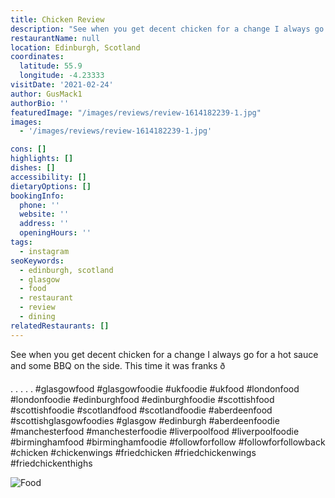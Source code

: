 ```yaml
---
title: Chicken Review
description: "See when you get decent chicken for a change I always go for a hot sauce and some BBQ on the side. This time it was franks ð\x9F\x98\x81  . . . . . #glasgowfood #glasgowfoodie #ukfoodie #uk"
restaurantName: null
location: Edinburgh, Scotland
coordinates:
  latitude: 55.9
  longitude: -4.23333
visitDate: '2021-02-24'
author: GusMack1
authorBio: ''
featuredImage: "/images/reviews/review-1614182239-1.jpg"
images:
  - '/images/reviews/review-1614182239-1.jpg'

cons: []
highlights: []
dishes: []
accessibility: []
dietaryOptions: []
bookingInfo:
  phone: ''
  website: ''
  address: ''
  openingHours: ''
tags:
  - instagram
seoKeywords:
  - edinburgh, scotland
  - glasgow
  - food
  - restaurant
  - review
  - dining
relatedRestaurants: []
---
```


See when you get decent chicken for a change I always go for a hot sauce and some BBQ on the side. This time it was franks ð

.
.
.
.
.
#glasgowfood #glasgowfoodie #ukfoodie #ukfood #londonfood #londonfoodie #edinburghfood #edinburghfoodie #scottishfood #scottishfoodie #scotlandfood #scotlandfoodie #aberdeenfood #scottishglasgowfoodies #glasgow #edinburgh #aberdeenfoodie #manchesterfood #manchesterfoodie #liverpoolfood #liverpoolfoodie #birminghamfood #birminghamfoodie #followforfollow #followforfollowback #chicken #chickenwings #friedchicken #friedchickenwings #friedchickenthighs

![Food](/images/reviews/review-1614182239-1.jpg)
